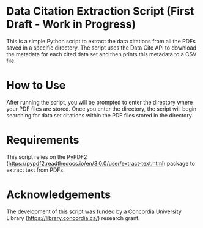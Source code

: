 # Data Citation Extraction Script (First Draft - Work in Progress)

This is a simple Python script to extract the data citations from all the PDFs saved in a specific directory. The script uses the Data Cite API to download the metadata for each cited data set and then prints this metadata to a CSV file.  

# How to Use

After running the script, you will be prompted to enter the directory where your PDF files are stored. Once you enter the directory, the script will begin searching for data set citations within the PDF files stored in the directory.

# Requirements

This script relies on the PyPDF2 (https://pypdf2.readthedocs.io/en/3.0.0/user/extract-text.html) package to extract text from PDFs.

# Acknowledgements

The development of this script was funded by a Concordia University Library (https://library.concordia.ca/) research grant.
